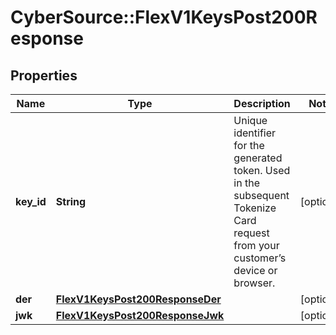 # CyberSource::FlexV1KeysPost200Response

## Properties
Name | Type | Description | Notes
------------ | ------------- | ------------- | -------------
**key_id** | **String** | Unique identifier for the generated token. Used in the subsequent Tokenize Card request from your customer’s device or browser. | [optional] 
**der** | [**FlexV1KeysPost200ResponseDer**](FlexV1KeysPost200ResponseDer.md) |  | [optional] 
**jwk** | [**FlexV1KeysPost200ResponseJwk**](FlexV1KeysPost200ResponseJwk.md) |  | [optional] 


